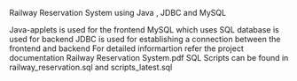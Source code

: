Railway Reservation System using Java , JDBC and MySQL

Java-applets is used for the frontend MySQL which uses SQL database is used for backend JDBC is used for establishing a connection between the frontend and backend For detailed informartion refer the project documentation Railway Reservation System.pdf SQL Scripts can be found in railway_reservation.sql and scripts_latest.sql
